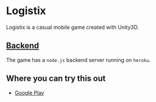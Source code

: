 # Logistix

Logistix is a casual mobile game created with Unity3D.

## [Backend](https://github.com/imdonix/logistix/tree/master/backend)
The game has a `node.js` backend server running on `heroku`.

## Where you can try this out
- [Google Play](https://play.google.com/store/apps/details?id=com.donix.logistix)
